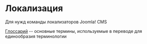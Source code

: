 # Локализация
Для нужд команды локализаторов Joomla! CMS

[Глоссарий](https://github.com/JDevRu/localisation/blob/master/glossary) -- основные термины, используемые в переводе для единообразия терминологии
